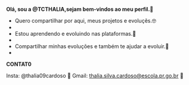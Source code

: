 **Olá, sou a @TCTHALIA,sejam bem-vindos ao meu perfil.💞️**

- Quero compartilhar por aqui, meus projetos e evoluçẽs.🤓
- 
- Estou aprendendo e evoluindo nas plataformas.🤠
- 
- Compartilhar minhas evoluções e também te ajudar a evoluir.💟
- 
**CONTAT0**
  
  Insta: @thalia09cardoso 💜
  Gmail: thalia.silva.cardoso@escola.pr.go.br 💙
